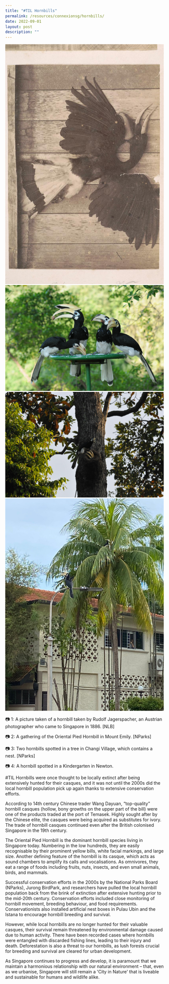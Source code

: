 ```yaml
---
title: "#TIL Hornbills"
permalink: /resources/connexionsg/hornbills/
date: 2022-09-01
layout: post
description: ""
---
```

![](/images/connexionsg/2022/Hornbill%201.jpg)
![](/images/connexionsg/2022/Hornbill%202.jpg)
![](/images/connexionsg/2022/Hornbill%203.jpg)
![](/images/connexionsg/2022/Hornbill%204.jpg)

📷 1: A picture taken of a hornbill taken by Rudolf Jagerspacher, an Austrian photographer who came to Singapore in 1886. \[NLB\]

📷 2: A gathering of the Oriental Pied Hornbill in Mount Emily. \[NParks\]

📷 3: Two hornbills spotted in a tree in Changi Village, which contains a nest. \[NParks\]

📷 4: A hornbill spotted in a Kindergarten in Newton.

#TIL Hornbills were once thought to be locally extinct after being extensively hunted for their casques, and it was not until the 2000s did the local hornbill population pick up again thanks to extensive conservation efforts.

According to 14th century Chinese trader Wang Dayuan, “top-quality” hornbill casques (hollow, bony growths on the upper part of the bill) were one of the products traded at the port of Temasek. Highly sought after by the Chinese elite, the casques were being acquired as substitutes for ivory. The trade of hornbill casques continued even after the British colonised Singapore in the 19th century.

The Oriental Pied Hornbill is the dominant hornbill species living in Singapore today. Numbering in the low hundreds, they are easily recognisable by their prominent yellow bills, white facial markings, and large size. Another defining feature of the hornbill is its casque, which acts as sound chambers to amplify its calls and vocalisations. As omnivores, they eat a range of foods including fruits, nuts, insects, and even small animals, birds, and mammals.

Successful conservation efforts in the 2000s by the National Parks Board (NParks), Jurong BirdPark, and researchers have pulled the local hornbill population back from the brink of extinction after extensive hunting prior to the mid-20th century. Conservation efforts included close monitoring of hornbill movement, breeding behaviour, and food requirements. Conservationists also installed artificial nest boxes in Pulau Ubin and the Istana to encourage hornbill breeding and survival.

However, while local hornbills are no longer hunted for their valuable casques, their survival remain threatened by environmental damage caused due to human activity. There have been recorded cases where hornbills were entangled with discarded fishing lines, leading to their injury and death. Deforestation is also a threat to our hornbills, as lush forests crucial for breeding and survival are cleared for urban development.

As Singapore continues to progress and develop, it is paramount that we maintain a harmonious relationship with our natural environment – that, even as we urbanise, Singapore will still remain a 'City in Nature' that is liveable and sustainable for humans and wildlife alike.